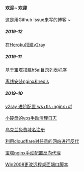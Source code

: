 #### 欢迎~ 欢迎

这是用Github Issue来写的博客 ~
##### 2019-12
[在Heroku搭建v2ray](https://github.com/dalaolala/blog/issues/9)

##### 2019-11
[基于宝塔搭建h5ai目录列表程序](https://github.com/dalaolala/myblog/issues/7)<br><br>
[离线安装nginx和redis](https://github.com/dalaolala/myblog/issues/8)

##### 2019-10
[v2ray 进阶配置 ws+tls+nginx+cf](https://github.com/dalaolala/myblog/issues/1)<br><br>
[小硬盘的vps手动清理日志](https://github.com/dalaolala/myblog/issues/2)<br><br>
[乌克兰免费域名注册](https://github.com/dalaolala/myblog/issues/3)<br><br>
[利用cloudflare对任意的网站进行反代](https://github.com/dalaolala/myblog/issues/4)<br><br>
[宝塔nginx手动配置反向代理](https://github.com/dalaolala/myblog/issues/5)<br><br>
[Win2008更改远程桌面端口脚本](https://github.com/dalaolala/myblog/issues/6)




